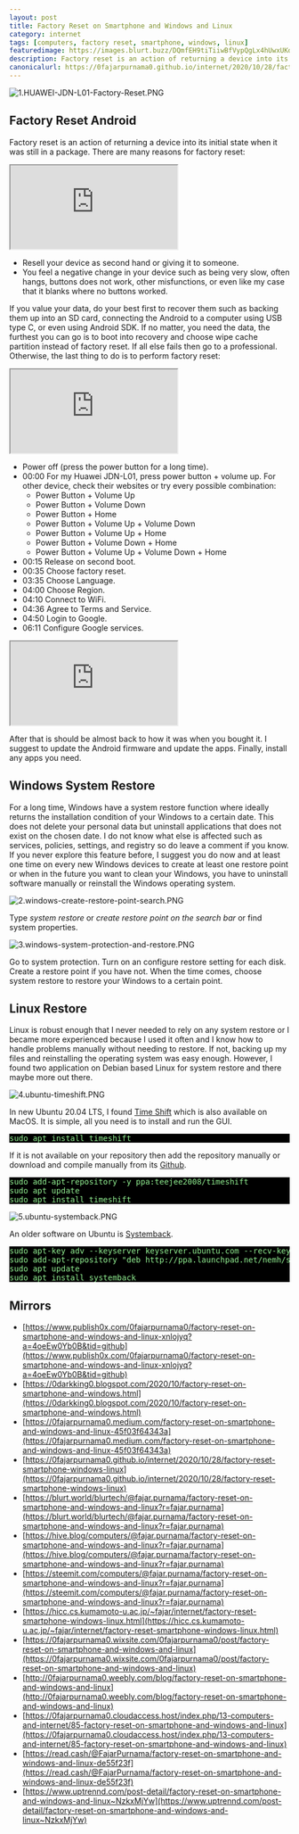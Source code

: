 ```yaml
---
layout: post
title: Factory Reset on Smartphone and Windows and Linux
category: internet
tags: [computers, factory reset, smartphone, windows, linux]
featuredimage: https://images.blurt.buzz/DQmfEH9tiTiiwBfVypQgLx4hUwxUKdtSmngifWg8hdm49uj/1.4tb-wd-element-external-hd.jpg
description: Factory reset is an action of returning a device into its initial state. On Windows is System Restore, and Linux is Time Shift & Systemback.
canonicalurl: https://0fajarpurnama0.github.io/internet/2020/10/28/factory-reset-smartphone-windows-linux
---
```

![1.HUAWEI-JDN-L01-Factory-Reset.PNG](https://images.blurt.buzz/DQmbTTpCijjRA9SEDUP2CCywkgrZiM3wLnY9ZgU2ZaZkxfS/1.HUAWEI-JDN-L01-Factory-Reset.PNG)


## Factory Reset Android

Factory reset is an action of returning a device into its initial state when it was still in a package. There are many reasons for factory reset:

<div class="video-container"><iframe src="https://lbry.tv/$/embed/0-anybody-knows-what-happen-to-my-huawei/16e6814e55ce1a1dc1cdf4251ec7f4792c62958b?r=FEwrQKrpAjwHupnPE2nGBDmTuS4ZhSJM" allowfullscreen=""></iframe></div>

*   Resell your device as second hand or giving it to someone.
*   You feel a negative change in your device such as being very slow, often hangs, buttons does not work, other misfunctions, or even like my case that it blanks where no buttons worked.

If you value your data, do your best first to recover them such as backing them up into an SD card, connecting the Android to a computer using USB type C, or even using Android SDK. If no matter, you need the data, the furthest you can go is to boot into recovery and choose wipe cache partition instead of factory reset. If all else fails then go to a professional. Otherwise, the last thing to do is to perform factory reset:

<div class="video-container"><iframe src="https://lbry.tv/$/embed/1-factory-reset-huawei-jdn-l01-and/e1213bb48d57b6b3cab29cbbe8000d83d4578601?r=FEwrQKrpAjwHupnPE2nGBDmTuS4ZhSJM" allowfullscreen=""></iframe></div>

*   Power off (press the power button for a long time).
*   00:00 For my Huawei JDN-L01, press power button + volume up. For other device, check their websites or try every possible combination:
    *   Power Button + Volume Up
    *   Power Button + Volume Down
    *   Power Button + Home
    *   Power Button + Volume Up + Volume Down
    *   Power Button + Volume Up + Home
    *   Power Button + Volume Down + Home
    *   Power Button + Volume Up + Volume Down + Home
*   00:15 Release on second boot.
*   00:35 Choose factory reset.
*   03:35 Choose Language.
*   04:00 Choose Region.
*   04:10 Connect to WiFi.
*   04:36 Agree to Terms and Service.
*   04:50 Login to Google.
*   06:11 Configure Google services.

<div class="video-container"><iframe src="https://lbry.tv/$/embed/2-installing-my-prefered-applications-on/a8884d073d437e939888a2eb801d4176af76e18d?r=FEwrQKrpAjwHupnPE2nGBDmTuS4ZhSJM" allowfullscreen=""></iframe></div>

After that is should be almost back to how it was when you bought it. I suggest to update the Android firmware and update the apps. Finally, install any apps you need.

## Windows System Restore

For a long time, Windows have a system restore function where ideally returns the installation condition of your Windows to a certain date. This does not delete your personal data but uninstall applications that does not exist on the chosen date. I do not know what else is affected such as services, policies, settings, and registry so do leave a comment if you know. If you never explore this feature before, I suggest you do now and at least one time on every new Windows devices to create at least one restore point or when in the future you want to clean your Windows, you have to uninstall software manually or reinstall the Windows operating system.


![2.windows-create-restore-point-search.PNG](https://images.blurt.buzz/DQmYArSzVb9Pzd1LBAFVdTyvzQGfCjHRpS6rpZex52UabBd/2.windows-create-restore-point-search.PNG)


Type _system restore_ or _create restore point on the search bar_ or find system properties.


![3.windows-system-protection-and-restore.PNG](https://images.blurt.buzz/DQmd6zhnTVkz68r63uKZ8tmD3WtLVEP6BMjLDHCpHmRYLtR/3.windows-system-protection-and-restore.PNG)


Go to system protection. Turn on an configure restore setting for each disk. Create a restore point if you have not. When the time comes, choose system restore to restore your Windows to a certain point.



## Linux Restore

Linux is robust enough that I never needed to rely on any system restore or I became more experienced because I used it often and I know how to handle problems manually without needing to restore. If not, backing up my files and reinstalling the operating system was easy enough. However, I found two application on Debian based Linux for system restore and there maybe more out there.


![4.ubuntu-timeshift.PNG](https://images.blurt.buzz/DQmWvVMv8uAmWVuSzGxmhd8zpZjw5SMWCE74RozJi3rUgTa/4.ubuntu-timeshift.PNG)


In new Ubuntu 20.04 LTS, I found [Time Shift](https://github.com/teejee2008/timeshift) which is also available on MacOS. It is simple, all you need is to install and run the GUI.

<pre style="background-color:black; color:lightgreen">
sudo apt install timeshift
</pre>

If it is not available on your repository then add the repository manually or download and compile manually from its [Github](https://github.com/teejee2008/timeshift).

<pre style="background-color:black; color:lightgreen">
sudo add-apt-repository -y ppa:teejee2008/timeshift
sudo apt update
sudo apt install timeshift
</pre>


![5.ubuntu-systemback.PNG](https://images.blurt.buzz/DQmaAGeNrDAfBCKMBqENW2wQWd1kQT7SgSUM3rnLjZESivp/5.ubuntu-systemback.PNG)


An older software on Ubuntu is [Systemback](https://launchpad.net/systemback).



<pre style="background-color:black; color:lightgreen">
sudo apt-key adv --keyserver keyserver.ubuntu.com --recv-keys 382003C2C8B7B4AB813E915B14E4942973C62A1B
sudo add-apt-repository "deb http://ppa.launchpad.net/nemh/systemback/ubuntu xenial main"
sudo apt update
sudo apt install systemback
</pre>

## Mirrors

*   [https://www.publish0x.com/0fajarpurnama0/factory-reset-on-smartphone-and-windows-and-linux-xnlojyq?a=4oeEw0Yb0B&tid=github](https://www.publish0x.com/0fajarpurnama0/factory-reset-on-smartphone-and-windows-and-linux-xnlojyq?a=4oeEw0Yb0B&tid=github)
*   [https://0darkking0.blogspot.com/2020/10/factory-reset-on-smartphone-and-windows.html](https://0darkking0.blogspot.com/2020/10/factory-reset-on-smartphone-and-windows.html)
*   [https://0fajarpurnama0.medium.com/factory-reset-on-smartphone-and-windows-and-linux-45f03f64343a](https://0fajarpurnama0.medium.com/factory-reset-on-smartphone-and-windows-and-linux-45f03f64343a)
*   [https://0fajarpurnama0.github.io/internet/2020/10/28/factory-reset-smartphone-windows-linux](https://0fajarpurnama0.github.io/internet/2020/10/28/factory-reset-smartphone-windows-linux)
*   [https://blurt.world/blurtech/@fajar.purnama/factory-reset-on-smartphone-and-windows-and-linux?r=fajar.purnama](https://blurt.world/blurtech/@fajar.purnama/factory-reset-on-smartphone-and-windows-and-linux?r=fajar.purnama)
*   [https://hive.blog/computers/@fajar.purnama/factory-reset-on-smartphone-and-windows-and-linux?r=fajar.purnama](https://hive.blog/computers/@fajar.purnama/factory-reset-on-smartphone-and-windows-and-linux?r=fajar.purnama)
*   [https://steemit.com/computers/@fajar.purnama/factory-reset-on-smartphone-and-windows-and-linux?r=fajar.purnama](https://steemit.com/computers/@fajar.purnama/factory-reset-on-smartphone-and-windows-and-linux?r=fajar.purnama)
*   [https://hicc.cs.kumamoto-u.ac.jp/~fajar/internet/factory-reset-smartphone-windows-linux.html](https://hicc.cs.kumamoto-u.ac.jp/~fajar/internet/factory-reset-smartphone-windows-linux.html)
*   [https://0fajarpurnama0.wixsite.com/0fajarpurnama0/post/factory-reset-on-smartphone-and-windows-and-linux](https://0fajarpurnama0.wixsite.com/0fajarpurnama0/post/factory-reset-on-smartphone-and-windows-and-linux)
*   [http://0fajarpurnama0.weebly.com/blog/factory-reset-on-smartphone-and-windows-and-linux](http://0fajarpurnama0.weebly.com/blog/factory-reset-on-smartphone-and-windows-and-linux)
*   [https://0fajarpurnama0.cloudaccess.host/index.php/13-computers-and-internet/85-factory-reset-on-smartphone-and-windows-and-linux](https://0fajarpurnama0.cloudaccess.host/index.php/13-computers-and-internet/85-factory-reset-on-smartphone-and-windows-and-linux)
*   [https://read.cash/@FajarPurnama/factory-reset-on-smartphone-and-windows-and-linux-de55f23f](https://read.cash/@FajarPurnama/factory-reset-on-smartphone-and-windows-and-linux-de55f23f)
*   [https://www.uptrennd.com/post-detail/factory-reset-on-smartphone-and-windows-and-linux~NzkxMjYw](https://www.uptrennd.com/post-detail/factory-reset-on-smartphone-and-windows-and-linux~NzkxMjYw)